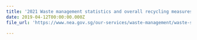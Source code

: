 ```yaml
---
title: '2021 Waste management statistics and overall recycling measures'
date: 2019-04-12T00:00:00.000Z
file_url: 'https://www.nea.gov.sg/our-services/waste-management/waste-statistics-and-overall-recycling'

---
```


